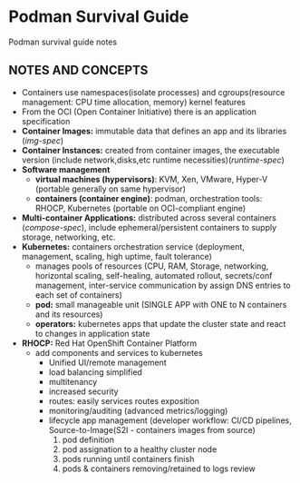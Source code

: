 # Podman Survival Guide
Podman survival guide notes

## NOTES AND CONCEPTS
+ Containers use namespaces(isolate processes) and cgroups(resource management: CPU time allocation, memory) kernel features
+ From the OCI (Open Container Initiative) there is an application specification
+ **Container Images:** immutable data that defines an app and its libraries (_img-spec_)
+ **Container Instances:** created from container images, the executable version (include network,disks,etc runtime necessities)(_runtime-spec_)
+ **Software management**
  + **virtual machines (hypervisors)**: KVM, Xen, VMware, Hyper-V (portable generally on same hypervisor)
  + **containers (container engine)**: podman, orchestration tools: RHOCP, Kubernetes (portable on OCI-compliant engine)
+ **Multi-container Applications:** distributed across several containers (_compose-spec_), include ephemeral/persistent containers to supply storage, networking, etc.
+ **Kubernetes:** containers orchestration service (deployment, management, scaling, high uptime, fault tolerance)
    + manages pools of resources (CPU, RAM, Storage, networking, horizontal scaling, self-healing, automated rollout, secrets/conf management, inter-service communication by assign DNS entries to each set of containers)
  + **pod:** small manageable unit (SINGLE APP with ONE to N containers and its resources) 
  + **operators:** kubernetes apps that update the cluster state and react to changes in application state
+ **RHOCP:** Red Hat OpenShift Container Platform
  + add components and services to kubernetes
    + Unified UI/remote management
    + load balancing simplified
    + multitenancy
    + increased security 
    + routes: easily services routes exposition
    + monitoring/auditing (advanced metrics/logging)
    + lifecycle app management (developer workflow: CI/CD pipelines, Source-to-Image(S2I - containers images from source)
      1. pod definition
      2. pod assignation to a healthy cluster node
      3. pods running until containers finish
      4. pods & containers removing/retained to logs review	

